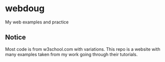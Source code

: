 # webdoug
My web examples and practice
## Notice
Most code is from w3school.com with variations.  This repo is a website with many examples taken from my work going through their tutorials.

